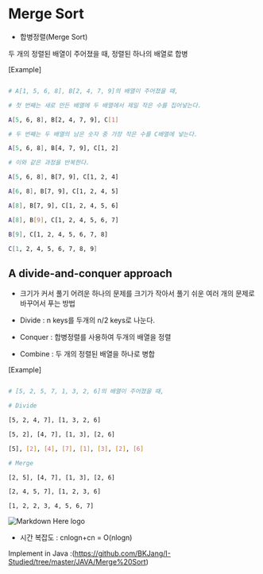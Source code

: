 ﻿# Merge Sort

- 합병정렬(Merge Sort)

두 개의 정렬된 배열이 주어졌을 때, 정렬된 하나의 배열로 합병

[Example]

```sh

# A[1, 5, 6, 8], B[2, 4, 7, 9]의 배열이 주어졌을 때,

# 첫 번째는 새로 만든 배열에 두 배열에서 제일 작은 수를 집어넣는다.

A[5, 6, 8], B[2, 4, 7, 9], C[1]

# 두 번째는 두 배열의 남은 숫자 중 가장 작은 수를 C배열에 넣는다.

A[5, 6, 8], B[4, 7, 9], C[1, 2]

# 이와 같은 과정을 반복한다.

A[5, 6, 8], B[7, 9], C[1, 2, 4]

A[6, 8], B[7, 9], C[1, 2, 4, 5]

A[8], B[7, 9], C[1, 2, 4, 5, 6]

A[8], B[9], C[1, 2, 4, 5, 6, 7]

B[9], C[1, 2, 4, 5, 6, 7, 8]

C[1, 2, 4, 5, 6, 7, 8, 9]

```

## A divide-and-conquer approach

- 크기가 커서 풀기 어려운 하나의 문제를 크기가 작아서 풀기 쉬운 여러 개의 문제로 바꾸어서 푸는 방법

- Divide : n keys를 두개의 n/2 keys로 나눈다.

- Conquer : 합병정렬를 사용하여 두개의 배열을 정렬

- Combine : 두 개의 정렬된 배열을 하나로 병합

[Example]

```sh

# [5, 2, 5, 7, 1, 3, 2, 6]의 배열이 주어졌을 때,

# Divide

[5, 2, 4, 7], [1, 3, 2, 6]

[5, 2], [4, 7], [1, 3], [2, 6]

[5], [2], [4], [7], [1], [3], [2], [6]

# Merge

[2, 5], [4, 7], [1, 3], [2, 6]

[2, 4, 5, 7], [1, 2, 3, 6]

[1, 2, 2, 3, 4, 5, 6, 7]

```

![Markdown Here logo](http://cfile1.uf.tistory.com/image/2222724F58BAB17720A88D)

- 시간 복잡도 : cnlogn+cn = O(nlogn)

Implement in Java :(https://github.com/BKJang/I-Studied/tree/master/JAVA/Merge%20Sort)
